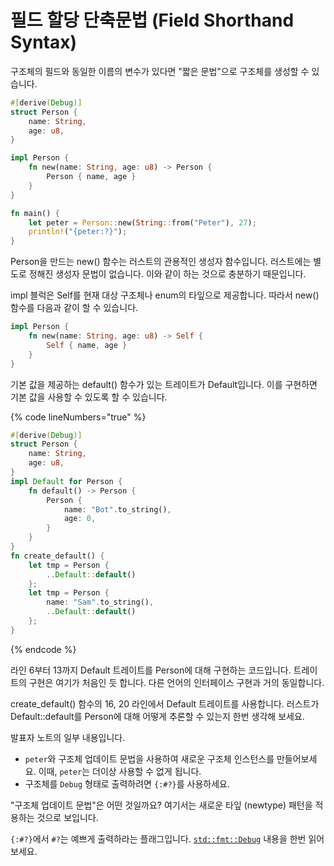 # 필드 할당 단축문법 (Field Shorthand Syntax)

구조체의 필드와 동일한 이름의 변수가 있다면 "짧은 문법"으로 구조체를 생성할 수 있습니다.&#x20;

```rust
#[derive(Debug)]
struct Person {
    name: String,
    age: u8,
}

impl Person {
    fn new(name: String, age: u8) -> Person {
        Person { name, age }
    }
}

fn main() {
    let peter = Person::new(String::from("Peter"), 27);
    println!("{peter:?}");
}
```

Person을 만드는 new() 함수는 러스트의 관용적인 생성자 함수입니다. 러스트에는 별도로 정해진 생성자 문법이 없습니다. 이와 같이 하는 것으로 충분하기 때문입니다.&#x20;

impl 블럭은 Self를 현재 대상 구조체나 enum의 타잎으로 제공합니다. 따라서 new() 함수를 다음과 같이 할 수 있습니다.&#x20;

```rust
impl Person {
    fn new(name: String, age: u8) -> Self {
        Self { name, age }
    }
}
```

기본 값을 제공하는 default() 함수가 있는 트레이트가 Default입니다. 이를 구현하면 기본 값을 사용할 수 있도록 할 수 있습니다.&#x20;

{% code lineNumbers="true" %}
```rust
#[derive(Debug)]
struct Person {
    name: String,
    age: u8,
}
impl Default for Person {
    fn default() -> Person {
        Person {
            name: "Bot".to_string(),
            age: 0,
        }
    }
}
fn create_default() {
    let tmp = Person {
        ..Default::default()
    };
    let tmp = Person {
        name: "Sam".to_string(),
        ..Default::default()
    };
}
```
{% endcode %}

라인 6부터 13까지 Default 트레이트를 Person에 대해 구현하는 코드입니다. 트레이트의 구현은 여기가 처음인 듯 합니다. 다른 언어의 인터페이스 구현과 거의 동일합니다.&#x20;

create\_default() 함수의 16, 20 라인에서 Default 트레이트를 사용합니다. 러스트가 Default::default를 Person에 대해 어떻게 추론할 수 있는지 한번 생각해 보세요.&#x20;

발표자 노트의 일부 내용입니다.&#x20;

* `peter`와 구조체 업데이트 문법을 사용하여 새로운 구조체 인스턴스를 만들어보세요. 이때, `peter`는 더이상 사용할 수 없게 됩니다.
* 구조체를 `Debug` 형태로 출력하려면 `{:#?}`를 사용하세요.

"구조체 업데이트 문법"은 어떤 것일까요? 여기서는 새로운 타잎 (newtype) 패턴을 적용하는 것으로 보입니다.&#x20;

`{:#?}`에서 `#?`는 예쁘게 출력하라는 플래그입니다. [`std::fmt::Debug`](https://doc.rust-lang.org/std/fmt/trait.Debug.html) 내용을 한번 읽어 보세요.


